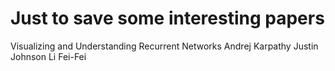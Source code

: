 # Just to save some interesting papers
Visualizing and Understanding Recurrent Networks Andrej Karpathy Justin Johnson Li Fei-Fei
